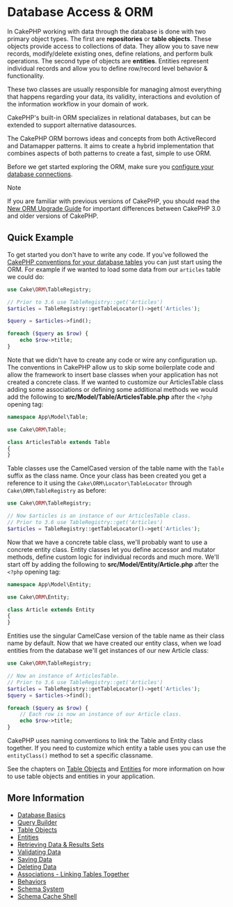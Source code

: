 # Database Access & ORM

In CakePHP working with data through the database is done with two primary object
types. The first are **repositories** or **table objects**. These objects
provide access to collections of data. They allow you to save new records,
modify/delete existing ones, define relations, and perform bulk operations. The
second type of objects are **entities**. Entities represent individual records
and allow you to define row/record level behavior & functionality.

These two classes are usually responsible for managing almost everything
that happens regarding your data, its validity, interactions and evolution
of the information workflow in your domain of work.

CakePHP's built-in ORM specializes in relational databases, but can be extended
to support alternative datasources.

The CakePHP ORM borrows ideas and concepts from both ActiveRecord and Datamapper
patterns. It aims to create a hybrid implementation that combines aspects of
both patterns to create a fast, simple to use ORM.

Before we get started exploring the ORM, make sure you [configure your
database connections](orm/database-basics#database-configuration).

> [!NOTE]
> If you are familiar with previous versions of CakePHP, you should read the
> [New ORM Upgrade Guide](appendices/orm-migration) for important differences between CakePHP 3.0
> and older versions of CakePHP.

## Quick Example

To get started you don't have to write any code. If you've followed the [CakePHP
conventions for your database tables](intro/conventions#model-and-database-conventions)
you can just start using the ORM. For example if we wanted to load some data from our `articles`
table we could do:

``` php
use Cake\ORM\TableRegistry;

// Prior to 3.6 use TableRegistry::get('Articles')
$articles = TableRegistry::getTableLocator()->get('Articles');

$query = $articles->find();

foreach ($query as $row) {
    echo $row->title;
}
```

Note that we didn't have to create any code or wire any configuration up.
The conventions in CakePHP allow us to skip some boilerplate code and allow the
framework to insert base classes when your application has not created
a concrete class. If we wanted to customize our ArticlesTable class adding some
associations or defining some additional methods we would add the following to
**src/Model/Table/ArticlesTable.php** after the `<?php` opening tag:

``` php
namespace App\Model\Table;

use Cake\ORM\Table;

class ArticlesTable extends Table
{
}
```

Table classes use the CamelCased version of the table name with the `Table`
suffix as the class name. Once your class has been created you get a reference
to it using the `Cake\ORM\Locator\TableLocator` through `Cake\ORM\TableRegistry` as before:

``` php
use Cake\ORM\TableRegistry;

// Now $articles is an instance of our ArticlesTable class.
// Prior to 3.6 use TableRegistry::get('Articles')
$articles = TableRegistry::getTableLocator()->get('Articles');
```

Now that we have a concrete table class, we'll probably want to use a concrete
entity class. Entity classes let you define accessor and mutator methods, define
custom logic for individual records and much more. We'll start off by adding the
following to **src/Model/Entity/Article.php** after the `<?php` opening tag:

``` php
namespace App\Model\Entity;

use Cake\ORM\Entity;

class Article extends Entity
{
}
```

Entities use the singular CamelCase version of the table name as their class
name by default. Now that we have created our entity class, when we
load entities from the database we'll get instances of our new Article class:

``` php
use Cake\ORM\TableRegistry;

// Now an instance of ArticlesTable.
// Prior to 3.6 use TableRegistry::get('Articles')
$articles = TableRegistry::getTableLocator()->get('Articles');
$query = $articles->find();

foreach ($query as $row) {
    // Each row is now an instance of our Article class.
    echo $row->title;
}
```

CakePHP uses naming conventions to link the Table and Entity class together. If
you need to customize which entity a table uses you can use the
`entityClass()` method to set a specific classname.

See the chapters on [Table Objects](orm/table-objects) and [Entities](orm/entities) for more
information on how to use table objects and entities in your application.

## More Information

- [Database Basics](orm/database-basics)
- [Query Builder](orm/query-builder)
- [Table Objects](orm/table-objects)
- [Entities](orm/entities)
- [Retrieving Data & Results Sets](orm/retrieving-data-and-resultsets)
- [Validating Data](orm/validation)
- [Saving Data](orm/saving-data)
- [Deleting Data](orm/deleting-data)
- [Associations - Linking Tables Together](orm/associations)
- [Behaviors](orm/behaviors)
- [Schema System](orm/schema-system)
- [Schema Cache Shell](console-and-shells/schema-cache)
